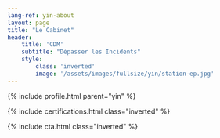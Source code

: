 ```yaml
---
lang-ref: yin-about
layout: page
title: "Le Cabinet"
header:
    title: 'CDM'
    subtitle: "Dépasser les Incidents"
    style:
        class: 'inverted'
        image: '/assets/images/fullsize/yin/station-ep.jpg'
---
```


{% include profile.html parent="yin" %}

{% include certifications.html class="inverted" %}

{% include cta.html class="inverted" %}

